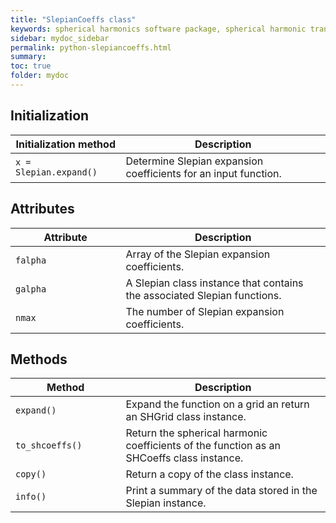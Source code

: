 ```yaml
---
title: "SlepianCoeffs class"
keywords: spherical harmonics software package, spherical harmonic transform, legendre functions, multitaper spectral analysis, fortran, Python, gravity, magnetic field
sidebar: mydoc_sidebar
permalink: python-slepiancoeffs.html
summary: 
toc: true
folder: mydoc
---
```


<style>
table:nth-of-type(n) {
    display:table;
    width:100%;
}
table:nth-of-type(n) th:nth-of-type(2) {
    width:65%;
}
</style>

## Initialization

| Initialization method | Description |
| --------------------- | ----------- |
| `x = Slepian.expand()` | Determine Slepian expansion coefficients for an input function. |

## Attributes

| Attribute | Description |
| --------- | ----------- |
| `falpha` | Array of the Slepian expansion coefficients. |
| `galpha` | A Slepian class instance that contains the associated Slepian functions. |
| `nmax` | The number of Slepian expansion coefficients. |


## Methods

| Method | Description |
| ------ | ----------- |
| `expand()` | Expand the function on a grid an return an SHGrid class instance. 
| `to_shcoeffs()` | Return the spherical harmonic coefficients of the function as an SHCoeffs class instance.|
| `copy()` | Return a copy of the class instance. |
| `info()` | Print a summary of the data stored in the Slepian instance. |